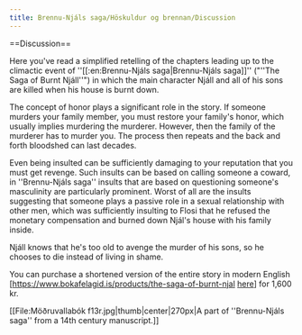 ```yaml
---
title: Brennu-Njáls saga/Höskuldur og brennan/Discussion
---
```


==Discussion==

Here you've read a simplified retelling of the chapters leading up to the climactic event of ''[[:en:Brennu-Njáls saga|Brennu-Njáls saga]]'' ("''The Saga of Burnt Njáll''") in which the main character Njáll and all of his sons are killed when his house is burnt down.

The concept of honor plays a significant role in the story. If someone murders your family member, you must restore your family's honor, which usually implies murdering the murderer. However, then the family of the murderer has to murder you. The process then repeats and the back and forth bloodshed can last decades.

Even being insulted can be sufficiently damaging to your reputation that you must get revenge. Such insults can be based on calling someone a coward, in ''Brennu-Njáls saga'' insults that are based on questioning someone's masculinity are particularly prominent. Worst of all are the insults suggesting that someone plays a passive role in a sexual relationship with other men, which was sufficiently insulting to Flosi that he refused the monetary compensation and burned down Njál's house with his family inside.    

Njáll knows that he's too old to avenge the murder of his sons, so he chooses to die instead of living in shame.

You can purchase a shortened version of the entire story in modern English [https://www.bokafelagid.is/products/the-saga-of-burnt-njal <u>here</u>] for 1,600 kr.

[[File:Möðruvallabók f13r.jpg|thumb|center|270px|A part of ''Brennu-Njáls saga'' from a 14th century manuscript.]]
